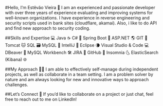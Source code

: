 #Hello, I’m Estêvão Vieira 👋
I am an experienced and passionate developer with over three years of experience evaluating and improving systems for well-known organizations. I have experience in reverse engineering and security scripts used in bank sites (cloudflare, akamai). Also, i like to do API and find new approach to security coding.

##Skills and Expertise 💻
Java ☕
C# 🤝
Spring Boot 🌱
ASP.NET 🌎
GIT 🌳
Tomcat 🐱
SQL 🗃️
MySQL 🐬
IntelliJ 🚀
Eclipse 🌘
Visual Studio & Code 💻
DBeaver 🧿
MySQL Workbench 🛠️
JIRA 🚀
GitHub 🐙
Insomnia 🌜
ElasticSearch (Kibana) 🌐

##My Approach 👨‍💻
I am able to effectively self-manage during independent projects, as well as collaborate in a team setting. I am a problem solver by nature and am always looking for new and innovative ways to approach challenges.

##Let’s Connect 🤝
If you’d like to collaborate on a project or just chat, feel free to reach out to me on LinkedIn!

